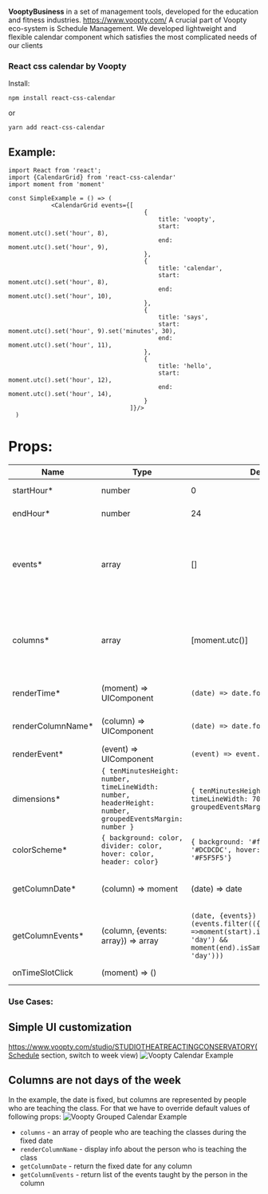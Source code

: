 **VooptyBusiness** in a set of management tools, developed for the education and fitness industries. https://www.voopty.com/ 
A crucial part of Voopty eco-system is Schedule Management. We developed lightweight and flexible calendar component which satisfies the most complicated needs of our clients

### React css calendar by Voopty
Install:

```npm install react-css-calendar```

or

```yarn add react-css-calendar```

## Example:

```
import React from 'react';
import {CalendarGrid} from 'react-css-calendar'
import moment from 'moment'

const SimpleExample = () => (
            <CalendarGrid events={[
                                      {
                                          title: 'voopty',
                                          start: moment.utc().set('hour', 8),
                                          end: moment.utc().set('hour', 9),
                                      },
                                      {
                                          title: 'calendar',
                                          start: moment.utc().set('hour', 8),
                                          end: moment.utc().set('hour', 10),
                                      },
                                      {
                                          title: 'says',
                                          start: moment.utc().set('hour', 9).set('minutes', 30),
                                          end: moment.utc().set('hour', 11),
                                      },
                                      {
                                          title: 'hello',
                                          start: moment.utc().set('hour', 12),
                                          end: moment.utc().set('hour', 14),
                                      }
                                  ]}/>
  )
```
# Props:
Name | Type | Default | Description
------------ | -------------| -------------| -------------
startHour* | number | 0 | hour when vertical timeline begins
endHour* | number | 24 | hour when vertical timeline ends
events* | array | [] | calendar events to display. The order doesn't matter. Required fields of an event to be displayed correctly is `{start: moment, end: moment}`
columns* | array | [moment.utc()] | calendar columns to render(doesn't have to be dates[see example with custom grouping(#Columns-are-not-days-of-the-week))
renderTime* | (moment) => UIComponent | `(date) => date.format('LT')` | what to render on the timeline for each hour
renderColumnName* | (column) => UIComponent | `(date) => date.format('D MMM')` | what to render for each calendar column
renderEvent* | (event) => UIComponent | `(event) => event.title` | what to render for each calendar event
dimensions* | `{ tenMinutesHeight: number, timeLineWidth: number, headerHeight: number, groupedEventsMargin: number }` | `{ tenMinutesHeight: 20, timeLineWidth: 70, headerHeight: 50, groupedEventsMargin: 0 }` | calendar dimentions constants
colorScheme* | `{ background: color, divider: color, hover: color, header: color}` | `{ background: '#fff', divider: '#DCDCDC', hover: '#E6E6E6', header: '#F5F5F5'}` | calendar color settings
getColumnDate* | (column) => moment | (date) => date |  what date should be used to each column ([see example with custom grouping](#Columns-are-not-days-of-the-week))
getColumnEvents* | (column, {events: array}) => array | `(date, {events}) => (events.filter(({start, end}) =>moment(start).isSameOrBefore(date, 'day') && moment(end).isSameOrAfter(date, 'day')))` | return array of events to be displayed in the column
onTimeSlotClick | (moment) => () | | how to handle click on empty timeslot

### Use Cases:

## Simple UI customization 
https://www.voopty.com/studio/STUDIOTHEATREACTINGCONSERVATORY(Schedule section, switch to week view)
![Voopty Calendar Example](https://github.com/vooptyhub/react-css-calendar/blob/master/public/Screenshot%20at%20Jun%2013%2010-50-23.png)

## Columns are not days of the week
In the example, the date is fixed, but columns are represented by people who are teaching the class. For that we have to override default values of following props:
![Voopty Grouped Calendar Example](https://github.com/vooptyhub/react-css-calendar/blob/master/public/Screenshot%20at%20Jun%2013%2011-48-44.png)
* `columns` - an array of people who are teaching the classes during the fixed date
* `renderColumnName` - display info about the person who is teaching the class
* `getColumnDate` - return the fixed date for any column
* `getColumnEvents` - return list of the events taught by the person in the column



